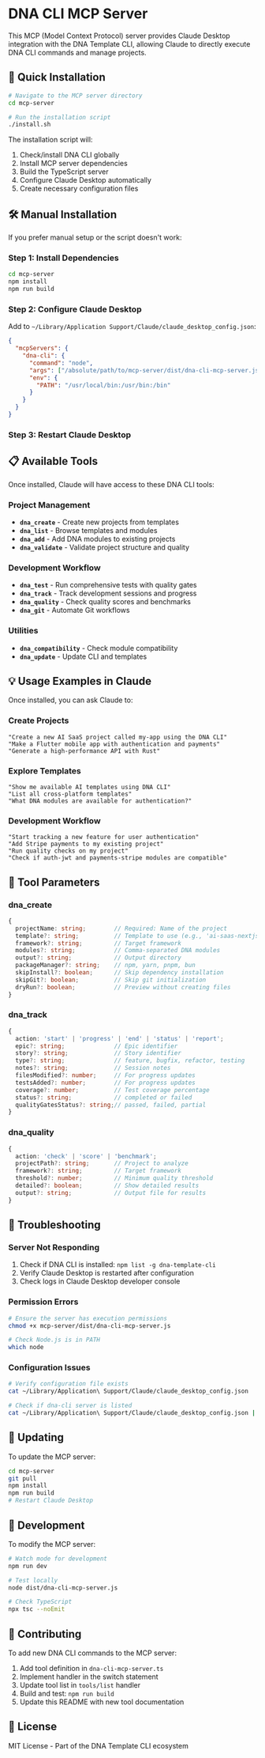 # DNA CLI MCP Server

This MCP (Model Context Protocol) server provides Claude Desktop integration with the DNA Template CLI, allowing Claude to directly execute DNA CLI commands and manage projects.

## 🚀 Quick Installation

```bash
# Navigate to the MCP server directory
cd mcp-server

# Run the installation script
./install.sh
```

The installation script will:
1. Check/install DNA CLI globally
2. Install MCP server dependencies
3. Build the TypeScript server
4. Configure Claude Desktop automatically
5. Create necessary configuration files

## 🛠️ Manual Installation

If you prefer manual setup or the script doesn't work:

### Step 1: Install Dependencies
```bash
cd mcp-server
npm install
npm run build
```

### Step 2: Configure Claude Desktop

Add to `~/Library/Application Support/Claude/claude_desktop_config.json`:

```json
{
  "mcpServers": {
    "dna-cli": {
      "command": "node",
      "args": ["/absolute/path/to/mcp-server/dist/dna-cli-mcp-server.js"],
      "env": {
        "PATH": "/usr/local/bin:/usr/bin:/bin"
      }
    }
  }
}
```

### Step 3: Restart Claude Desktop

## 📋 Available Tools

Once installed, Claude will have access to these DNA CLI tools:

### Project Management
- **`dna_create`** - Create new projects from templates
- **`dna_list`** - Browse templates and modules
- **`dna_add`** - Add DNA modules to existing projects
- **`dna_validate`** - Validate project structure and quality

### Development Workflow
- **`dna_test`** - Run comprehensive tests with quality gates
- **`dna_track`** - Track development sessions and progress
- **`dna_quality`** - Check quality scores and benchmarks
- **`dna_git`** - Automate Git workflows

### Utilities
- **`dna_compatibility`** - Check module compatibility
- **`dna_update`** - Update CLI and templates

## 💡 Usage Examples in Claude

Once installed, you can ask Claude to:

### Create Projects
```
"Create a new AI SaaS project called my-app using the DNA CLI"
"Make a Flutter mobile app with authentication and payments"
"Generate a high-performance API with Rust"
```

### Explore Templates
```
"Show me available AI templates using DNA CLI"
"List all cross-platform templates"
"What DNA modules are available for authentication?"
```

### Development Workflow
```
"Start tracking a new feature for user authentication"
"Add Stripe payments to my existing project"
"Run quality checks on my project"
"Check if auth-jwt and payments-stripe modules are compatible"
```

## 🔧 Tool Parameters

### dna_create
```typescript
{
  projectName: string;        // Required: Name of the project
  template?: string;          // Template to use (e.g., 'ai-saas-nextjs')
  framework?: string;         // Target framework
  modules?: string;           // Comma-separated DNA modules
  output?: string;            // Output directory
  packageManager?: string;    // npm, yarn, pnpm, bun
  skipInstall?: boolean;      // Skip dependency installation
  skipGit?: boolean;          // Skip git initialization
  dryRun?: boolean;           // Preview without creating files
}
```

### dna_track
```typescript
{
  action: 'start' | 'progress' | 'end' | 'status' | 'report';
  epic?: string;              // Epic identifier
  story?: string;             // Story identifier  
  type?: string;              // feature, bugfix, refactor, testing
  notes?: string;             // Session notes
  filesModified?: number;     // For progress updates
  testsAdded?: number;        // For progress updates
  coverage?: number;          // Test coverage percentage
  status?: string;            // completed or failed
  qualityGatesStatus?: string;// passed, failed, partial
}
```

### dna_quality
```typescript
{
  action: 'check' | 'score' | 'benchmark';
  projectPath?: string;       // Project to analyze
  framework?: string;         // Target framework
  threshold?: number;         // Minimum quality threshold
  detailed?: boolean;         // Show detailed results
  output?: string;            // Output file for results
}
```

## 🐛 Troubleshooting

### Server Not Responding
1. Check if DNA CLI is installed: `npm list -g dna-template-cli`
2. Verify Claude Desktop is restarted after configuration
3. Check logs in Claude Desktop developer console

### Permission Errors
```bash
# Ensure the server has execution permissions
chmod +x mcp-server/dist/dna-cli-mcp-server.js

# Check Node.js is in PATH
which node
```

### Configuration Issues
```bash
# Verify configuration file exists
cat ~/Library/Application\ Support/Claude/claude_desktop_config.json

# Check if dna-cli server is listed
cat ~/Library/Application\ Support/Claude/claude_desktop_config.json | grep dna-cli
```

## 🔄 Updating

To update the MCP server:

```bash
cd mcp-server
git pull
npm install
npm run build
# Restart Claude Desktop
```

## 📝 Development

To modify the MCP server:

```bash
# Watch mode for development
npm run dev

# Test locally
node dist/dna-cli-mcp-server.js

# Check TypeScript
npx tsc --noEmit
```

## 🤝 Contributing

To add new DNA CLI commands to the MCP server:

1. Add tool definition in `dna-cli-mcp-server.ts`
2. Implement handler in the switch statement
3. Update tool list in `tools/list` handler
4. Build and test: `npm run build`
5. Update this README with new tool documentation

## 📄 License

MIT License - Part of the DNA Template CLI ecosystem